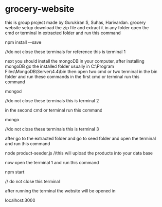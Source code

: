 # grocery-website
this is group project made by Gurukiran S, Suhas, Harivardan.
grocery website setup
download the zip file and extract it in any folder
open the cmd or terminal in extracted folder and run this command

npm install --save

//do not close these terminals for reference this is terminal 1

next you should install the mongoDB in your computer, after installing mongoDB go the installed folder usually in C:\Program Files\MongoDB\Server\4.4\bin   then open two cmd or two terminal in the bin folder and run these commands
in the first cmd or terminal run this command

mongod

//do not close these terminals this is terminal 2

in the second cmd or terminal run this command

mongo

//do not close these terminals this is terminal 3

after go to the extracted folder and go to seed folder and open the terminal and run this command 

node product-seeder.js  //this will upload the products into your data base

now open the terminal 1 and run this command

npm start

// do not close this terminal

after running the terminal the website will be opened in

localhost:3000
